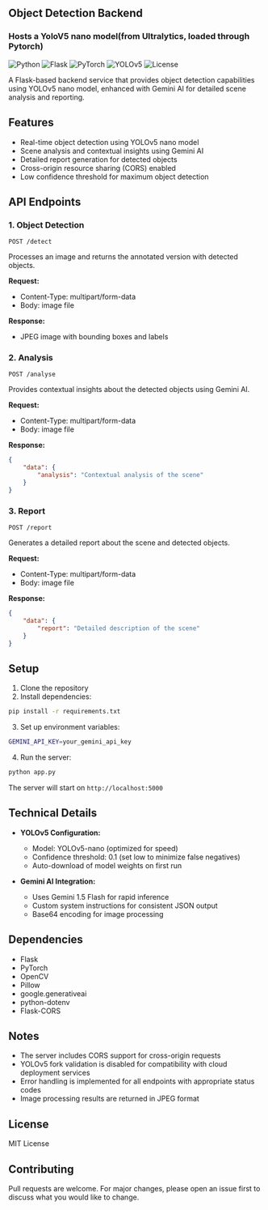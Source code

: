 ## Object Detection Backend
### Hosts a YoloV5 nano model(from Ultralytics, loaded through Pytorch)

![Python](https://img.shields.io/badge/python-3.8+-blue.svg)
![Flask](https://img.shields.io/badge/Flask-2.0+-green.svg)
![PyTorch](https://img.shields.io/badge/PyTorch-2.0+-red.svg)
![YOLOv5](https://img.shields.io/badge/YOLOv5-7.0+-yellow.svg)
![License](https://img.shields.io/badge/license-MIT-blue.svg)

A Flask-based backend service that provides object detection capabilities using YOLOv5 nano model, enhanced with Gemini AI for detailed scene analysis and reporting.

## Features

- Real-time object detection using YOLOv5 nano model
- Scene analysis and contextual insights using Gemini AI
- Detailed report generation for detected objects
- Cross-origin resource sharing (CORS) enabled
- Low confidence threshold for maximum object detection

## API Endpoints

### 1. Object Detection
```
POST /detect
```
Processes an image and returns the annotated version with detected objects.

**Request:**
- Content-Type: multipart/form-data
- Body: image file

**Response:**
- JPEG image with bounding boxes and labels

### 2. Analysis
```
POST /analyse
```
Provides contextual insights about the detected objects using Gemini AI.

**Request:**
- Content-Type: multipart/form-data
- Body: image file

**Response:**
```json
{
    "data": {
        "analysis": "Contextual analysis of the scene"
    }
}
```

### 3. Report
```
POST /report
```
Generates a detailed report about the scene and detected objects.

**Request:**
- Content-Type: multipart/form-data
- Body: image file

**Response:**
```json
{
    "data": {
        "report": "Detailed description of the scene"
    }
}
```

## Setup

1. Clone the repository
2. Install dependencies:
```bash
pip install -r requirements.txt
```
3. Set up environment variables:
```bash
GEMINI_API_KEY=your_gemini_api_key
```
4. Run the server:
```bash
python app.py
```

The server will start on `http://localhost:5000`

## Technical Details

- **YOLOv5 Configuration:**
  - Model: YOLOv5-nano (optimized for speed)
  - Confidence threshold: 0.1 (set low to minimize false negatives)
  - Auto-download of model weights on first run

- **Gemini AI Integration:**
  - Uses Gemini 1.5 Flash for rapid inference
  - Custom system instructions for consistent JSON output
  - Base64 encoding for image processing

## Dependencies

- Flask
- PyTorch
- OpenCV
- Pillow
- google.generativeai
- python-dotenv
- Flask-CORS

## Notes

- The server includes CORS support for cross-origin requests
- YOLOv5 fork validation is disabled for compatibility with cloud deployment services
- Error handling is implemented for all endpoints with appropriate status codes
- Image processing results are returned in JPEG format

## License

MIT License

## Contributing

Pull requests are welcome. For major changes, please open an issue first to discuss what you would like to change.